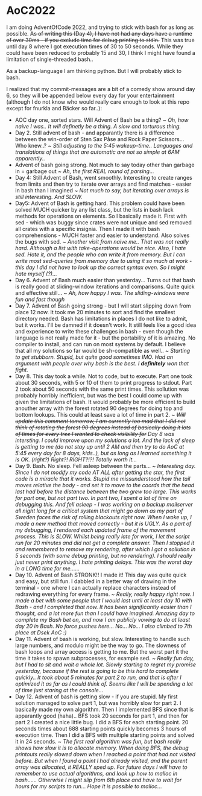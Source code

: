 
# AoC2022
I am doing AdventOfCode 2022, and trying to stick with bash for as long as possible. ~~As of writing this (Day 4), I have not had any days have a runtime of over 30ms - if you exclude time for debug printing to stdin.~~ This was true until day 8 where I got execution times of 30 to 50 seconds. While they could have been reduced to probably 15 and 30, I think I might have found a limitation of single-threaded bash..

As a backup-language I am thinking python. But I will probably stick to bash.

I realized that my commit-messages are a bit of a comedy show around day 6, so they will be appended below every day for your entertainment (although I do not know who would really care enough to look at this repo except for fnurkla and Bäcker so far..):

 * AOC day one, sorted stars. Will Advent of Bash be a thing? ~ *Oh, how naive I was.. It will definetly be a thing. A slow and torturous thing.*
 * Day 2. Still advent of bash - and apparantly there is a difference between the win-order of Sten Sax Påse and Rock Paper Scissors... Who knew..? ~ *Still adjusting to the 5:45 wakeup-time.. Languages and translations of things that are automatic are not so simple at 6AM apparently..*
 * Advent of bash going strong. Not much to say today other than garbage in = garbage out ~ *Ah, the first REAL round of parsing...*
 * Day 4: Still Advent of Bash, went smoothly. Interesting to create ranges from limits and then try to iterate over arrays and find matches - easier in bash than I imagined ~ *Not much to say, but iterating over arrays is still interesting. And SLOW.*
 * Day5: Advent of Bash is getting hard. This problem could have been solved MUCH quicker by any list class, but the lists in bash lack methods for operations on elements. So I basically made it. First with sed - which was buggy since crates were not unique and sed removed all crates with a specific insignia. Then I made it with bash comprehensions - MUCH faster and easier to understand. Also solves the bugs with sed. ~ *Another visit from naive me.. That was not really hard. Although a list with take-operations would be nice. Also, I hate sed. Hate it, and the people who can write it from memory. But I can write most sed-queries from memory due to using it so much at work - this day I did not have to look up the correct syntax even. So I might hate myself (?)...*
 * Day 6. Advent of Bash much easier than yesterday... Turns out that bash is really good at sliding-window iterations and comparisons. Quite quick and effective still... ~ *Ah, how happy I was. The sliding-windows were fun and fast though*
 * Day 7. Advent of Bash going strong - but I will start slipping down from place 12 now. It took me 20 minutes to sort and find the smallest directory needed. Bash has limitations in places I do not like to admit, but it works. I'll be damned if it doesn't work. It still feels like a good idea and experience to write these challenges in bash - even though the language is not really made for it - but the portability of it is amazing. No compiler to install, and can run on most systems by default. I believe that all my solutions so far would be sh-compatible as well.. ~ *Starting to get stubborn. Stupid, but quite good sometimes IMO. Had an argument with people over why bash is the best. I **definitely** won that fight.*
 * Day 8. This day took a while. Not to code, but to execute. Part one took about 30 seconds, with 5 or 10 of them to print progress to stdout. Part 2 took about 50 seconds with the same print times. This sollution was probably horribly inefficient, but was the best I could come up with given the limitations of bash. It would probably be more efficient to build anouther array with the forest rotated 90 degrees for doing top and bottom lookups. This could at least save a lot of time in part 2. ~ ~~*Will update this comment tomorrow, I am currently too mad that I did not think of rotating the forest 90 degrees instead of basically doing it lots of times for every tree I wanted to check visibility for*~~ *Day 8 was intersting. I could improve upon my solutions a lot. And the lack of sleep is getting to me (do not stay up until 2 AM and then try to do AoC at 5:45 every day for 8 days, kids..), but as long as I learned something it is OK. (right?) Right?! RIGHT?!?! Totally worth it...*
 * Day 9. Bash. No sleep. Fell asleep between the parts... ~ *Interesting day. Since I do not modify my code AT ALL after getting the star, the first code is a miracle that it works. Stupid me missunderstood how the tail moves relative the body - and set it to move to the coords that the head last had before the distance between the two grew too large. This works for part one, but not part two. In part two, I spent a lot of time on debugging this. And fell asleep - I was working on a backup mailserver all night long for a critical system that might go down as my part of Sweden faces the risk of rolling blackouts right now. When I woke up, I made a new method that moved correctly - but it is UGLY. As a part of my debugging, I rendered each updated frame of the movement process. This is SLOW. Whilst being really late for work, I let the script run for 20 minutes and did not get a complete answer. Then I stopped it and remembered to remove my rendering, after which I got a sollution in 5 seconds (with some debug printing, but no rendering). I should really just never print anything. I hate printing delays. This was the worst day in a LONG time for me......*
 * Day 10. Advent of Bash STRONK!! I made it! This day was quite quick and easy, but still fun. I dabbled in a better way of drawing in the terminal - one where I can actually replace characters instead of redrawing everything for every frame. ~ *Really, really happy right now. I made a bet with some people that I would last until at least day 10 with Bash - and I completed that now. It has been significantly easier than I thought, and a lot more fun than I could have imagined. Amazing day to complete my Bash bet on, and now I am publicly vowing to do at least day 20 in Bash. No force pushes here... No... No... I also climbed to 7th place at Dsek AoC :)*
 * Day 11. Advent of bash is working, but slow. Interesting to handle such large numbers, and modulo might be the way to go. The slowness of bash loops and array access is getting to me. But the worst part it the time it takes to spawn subprocesses, for example sed. ~ *Really fun day, but I had to sit and wait a whole lot. Slowly starting to regret my promise yesterday, because if the rest is going to be this hard to complete quickly.. It took about 5 minutes for part 2 to run, and that is after I optimized it as far as I could think of. Seems like I will be spending a lot of time just staring at the console...*
 * Day 12. Advent of bash is getting slow - if you are stupid. My first solution managed to solve part 1, but was horribly slow for part 2. I basically made my own algorithm. Then I implemented BFS since that is apparantly good (haha).. BFS took 20 seconds for part 1, and then for part 2 I created a nice little bug. I did a BFS for each starting point. 20 seconds times about 688 starting points quickly becomes 3 hours of execution time. Then I did a BFS with multiple starting points and solved it in 24 seconds. ~ *The first real algorithm was fun, but bash really shows how slow it is to allocate memory. When doing BFS, the debug printouts really slowed down when I reached a point that had not visited before. But when I found a point I had already visited, and the parent array was allocated, it REALLY sped up. For future days I will have to remember to use actual algorithms, and look up how to malloc in bash...... Otherwise I might slip from 6th place and have to wait for hours for my scripts to run... Hope it is possible to malloc...*

